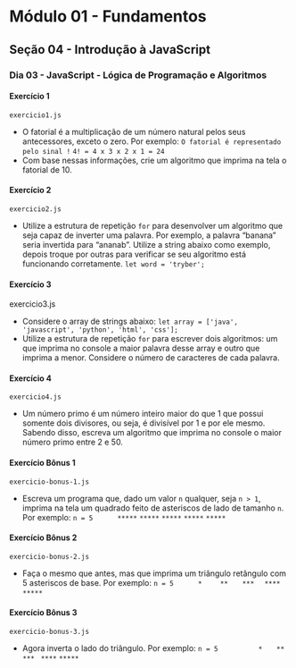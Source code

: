 # Módulo 01 - Fundamentos
## Seção 04 - Introdução à JavaScript
### Dia 03 - JavaScript - Lógica de Programação e Algoritmos

#### Exercício 1

    exercicio1.js

- O fatorial é a multiplicação de um número natural pelos seus antecessores, exceto o zero. Por exemplo:
    `O fatorial é representado pelo sinal !`
    `4! = 4 x 3 x 2 x 1 = 24`
- Com base nessas informações, crie um algoritmo que imprima na tela o fatorial de 10.

#### Exercício 2

    exercicio2.js

- Utilize a estrutura de repetição `for` para desenvolver um algoritmo que seja capaz de inverter uma palavra. Por exemplo, a palavra “banana” seria invertida para “ananab”. Utilize a string abaixo como exemplo, depois troque por outras para verificar se seu algoritmo está funcionando corretamente.
    `let word = 'tryber';`

#### Exercício 3

   exercicio3.js

- Considere o array de strings abaixo:
    `let array = ['java', 'javascript', 'python', 'html', 'css'];`
- Utilize a estrutura de repetição `for` para escrever dois algoritmos: um que imprima no console a maior palavra desse array e outro que imprima a menor. Considere o número de caracteres de cada palavra.

#### Exercício 4

    exercicio4.js

- Um número primo é um número inteiro maior do que 1 que possui somente dois divisores, ou seja, é divisível por 1 e por ele mesmo. Sabendo disso, escreva um algoritmo que imprima no console o maior número primo entre 2 e 50.

#### Exercício Bônus 1

    exercicio-bonus-1.js

- Escreva um programa que, dado um valor `n` qualquer, seja `n > 1`, imprima na tela um quadrado feito de asteriscos de lado de tamanho `n`. Por exemplo:
    `n = 5`
    `     `
    `*****`
    `*****`
    `*****`
    `*****`
    `*****`

#### Exercício Bônus 2

    exercicio-bonus-2.js

- Faça o mesmo que antes, mas que imprima um triângulo retângulo com 5 asteriscos de base. Por exemplo:
    `n = 5`
    `     `
    `*    `
    `**   `
    `***  `
    `**** `
    `*****`

#### Exercício Bônus 3

    exercicio-bonus-3.js

- Agora inverta o lado do triângulo. Por exemplo:
    `n = 5`
    `     `
    `    *`
    `   **`
    `  ***`
    ` ****`
    `*****`
